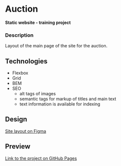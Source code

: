 # Auction
**Static website - training project**

### Description
Layout of the main page of the site for the auction.

## Technologies
- Flexbox
- Grid
- BEM
- SEO
    - alt tags of images
    - semantic tags for markup of titles and main text
    - text information is available for indexing

## Design
[Site layout on Figma](https://www.figma.com/file/PJx6gItkwEqV6oZvvTIexU/Yandex-(%D0%90%D1%83%D0%BA%D1%86%D0%B8%D0%BE%D0%BD)?type=design&node-id=3174%3A5&mode=design&t=IN6dFD1KZzHMlCDS-1 "Figma layout")

## Preview
[Link to the project on GitHub Pages](https://malakhn.github.io/yandex-auction/)
